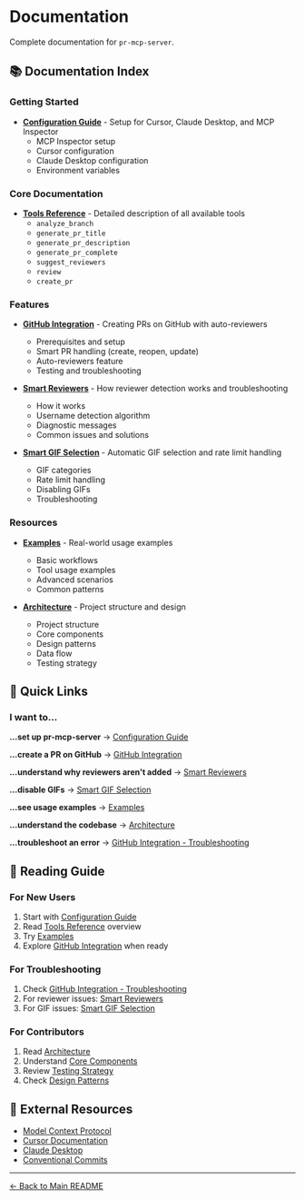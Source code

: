 # Documentation

Complete documentation for `pr-mcp-server`.

## 📚 Documentation Index

### Getting Started

- **[Configuration Guide](configuration.md)** - Setup for Cursor, Claude Desktop, and MCP Inspector
  - MCP Inspector setup
  - Cursor configuration
  - Claude Desktop configuration
  - Environment variables

### Core Documentation

- **[Tools Reference](tools.md)** - Detailed description of all available tools
  - `analyze_branch`
  - `generate_pr_title`
  - `generate_pr_description`
  - `generate_pr_complete`
  - `suggest_reviewers`
  - `review`
  - `create_pr`

### Features

- **[GitHub Integration](github-integration.md)** - Creating PRs on GitHub with auto-reviewers
  - Prerequisites and setup
  - Smart PR handling (create, reopen, update)
  - Auto-reviewers feature
  - Testing and troubleshooting

- **[Smart Reviewers](reviewers.md)** - How reviewer detection works and troubleshooting
  - How it works
  - Username detection algorithm
  - Diagnostic messages
  - Common issues and solutions

- **[Smart GIF Selection](gifs.md)** - Automatic GIF selection and rate limit handling
  - GIF categories
  - Rate limit handling
  - Disabling GIFs
  - Troubleshooting

### Resources

- **[Examples](examples.md)** - Real-world usage examples
  - Basic workflows
  - Tool usage examples
  - Advanced scenarios
  - Common patterns

- **[Architecture](architecture.md)** - Project structure and design
  - Project structure
  - Core components
  - Design patterns
  - Data flow
  - Testing strategy

## 🚀 Quick Links

### I want to...

**...set up pr-mcp-server**
→ [Configuration Guide](configuration.md)

**...create a PR on GitHub**
→ [GitHub Integration](github-integration.md)

**...understand why reviewers aren't added**
→ [Smart Reviewers](reviewers.md#troubleshooting)

**...disable GIFs**
→ [Smart GIF Selection](gifs.md#disabling-gifs)

**...see usage examples**
→ [Examples](examples.md)

**...understand the codebase**
→ [Architecture](architecture.md)

**...troubleshoot an error**
→ [GitHub Integration - Troubleshooting](github-integration.md#troubleshooting)

## 📖 Reading Guide

### For New Users

1. Start with [Configuration Guide](configuration.md)
2. Read [Tools Reference](tools.md) overview
3. Try [Examples](examples.md)
4. Explore [GitHub Integration](github-integration.md) when ready

### For Troubleshooting

1. Check [GitHub Integration - Troubleshooting](github-integration.md#troubleshooting)
2. For reviewer issues: [Smart Reviewers](reviewers.md#troubleshooting)
3. For GIF issues: [Smart GIF Selection](gifs.md#troubleshooting)

### For Contributors

1. Read [Architecture](architecture.md)
2. Understand [Core Components](architecture.md#core-components)
3. Review [Testing Strategy](architecture.md#testing-strategy)
4. Check [Design Patterns](architecture.md#design-patterns)

## 🔗 External Resources

- [Model Context Protocol](https://modelcontextprotocol.io/)
- [Cursor Documentation](https://cursor.sh/docs)
- [Claude Desktop](https://claude.ai/desktop)
- [Conventional Commits](https://www.conventionalcommits.org/)

---

[← Back to Main README](../README.md)

